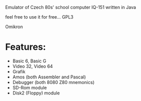 Emulator of Czech 80s' school computer IQ-151 written in Java

feel free to use it for free... GPL3

Omikron


Features:
=========

* Basic 6, Basic G
* Video 32, Video 64
* Grafik
* Amos (both Assembler and Pascal)
* Debugger (both 8080 Z80 mnemonics)
* SD-Rom module
* Disk2 (Floppy) module
